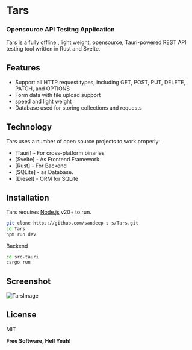 # Tars
### Opensource API Tesitng Application 


Tars is a fully offline , light weight, opensource,
Tauri-powered REST API testing tool written in Rust and Svelte.

## Features

- Support all HTTP request types, including GET, POST, PUT, DELETE, PATCH, and OPTIONS
- Form data with file upload support
- speed and light weight
- Database used for storing collections and requests


## Technology

Tars uses a number of open source projects to work properly:

- [Tauri] - For cross-platform binaries
- [Svelte] - As Frontend Framework
- [Rust] - For Backend
- [SQLite] - as Database.
- [Diesel] - ORM for SQLite

## Installation

Tars requires [Node.js](https://nodejs.org/) v20+ to run.

```sh
git clone https://github.com/sandeep-s-s/Tars.git
cd Tars
npm run dev 
```

Backend
```sh
cd src-tauri
cargo run
```

## Screenshot

![TarsImage](https://sandeepsreekumar.com/arya.png)




## License

MIT

**Free Software, Hell Yeah!**

